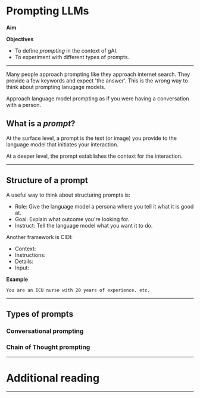 # Prompting LLMs

**Aim**

**Objectives**
- To define *prompting* in the context of gAI.
- To experiment with different types of prompts.

---

Many people approach prompting like they approach internet search. They provide a few keywords and expect 'the answer'. This is the wrong way to think about prompting lanugage models.

Approach language model prompting as if you were having a conversation with a person.

## What is a *prompt*?

At the surface level, a prompt is the text (or image) you provide to the language model that initiates your interaction.

At a deeper level, the prompt establishes the context for the interaction.

---

## Structure of a prompt

A useful way to think about structuring prompts is:

- Role: Give the language model a persona where you tell it what it is good at.
- Goal: Explain what outcome you're looking for.
- Instruct: Tell the language model what you want it to do.

Another framework is CIDI:

- Context: 
- Instructions: 
- Details: 
- Input: 

**Example**

```
You are an ICU nurse with 20 years of experience. etc.
```

---

## Types of prompts

### Conversational prompting


### Chain of Thought prompting


---

# Additional reading



---
